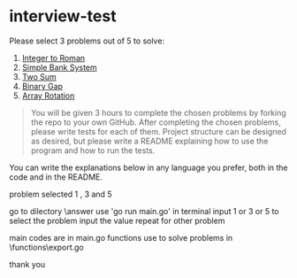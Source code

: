# interview-test

Please select 3 problems out of 5 to solve:

1. [Integer to Roman](https://github.com/Satang-Technology-Co-Ltd/interview-test/blob/main/1.integer%20to%20roman.md)
2. [Simple Bank System](https://github.com/Satang-Technology-Co-Ltd/interview-test/blob/main/2.%20Simple%20Bank%20System.md)
3. [Two Sum](https://github.com/Satang-Technology-Co-Ltd/interview-test/blob/main/3.%20Two%20Sum.md)
4. [Binary Gap](https://github.com/Satang-Technology-Co-Ltd/interview-test/blob/main/4.Binary%20gap.md)
5. [Array Rotation](https://github.com/Satang-Technology-Co-Ltd/interview-test/blob/main/5.Array%20Rotation.md)

> You will be given 3 hours to complete the chosen problems by forking the repo to your own GitHub.
After completing the chosen problems, please write tests for each of them.
Project structure can be designed as desired, but please write a README explaining how to use the program and how to run the tests.

You can write the explanations below in any language you prefer, both in the code and in the README.


problem selected 1 , 3 and 5

go to dilectory \answer 
use 'go run main.go' in terminal 
input 1 or 3 or 5 to select the problem 
input the value repeat for other problem

main codes are in main.go 
functions use to solve problems in \functions\export.go

thank you
